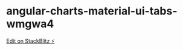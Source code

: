 # angular-charts-material-ui-tabs-wmgwa4

[Edit on StackBlitz ⚡️](https://stackblitz.com/edit/angular-charts-material-ui-tabs-wmgwa4)